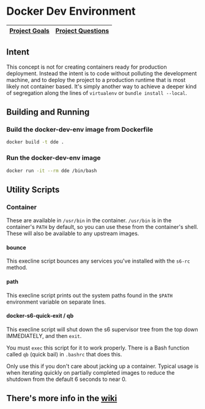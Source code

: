 # Docker Dev Environment

| [Project Goals](https://github.com/blitterated/docker_dev_env/wiki/Project-Goals) | [Project Questions](https://github.com/blitterated/docker_dev_env/wiki/Project-Questions) |
| ----- | ----- |

## Intent

This concept is not for creating containers ready for production deployment. Instead the intent is to code without polluting the development machine, and to deploy the project to a production runtime that is most likely not container based. It's simply another way to achieve a deeper kind of segregation along the lines of `virtualenv` or `bundle install --local`.

## Building and Running

### Build the docker-dev-env image from Dockerfile

```sh
docker build -t dde .
```

### Run the docker-dev-env image

```sh
docker run -it --rm dde /bin/bash
```
## Utility Scripts

### Container

These are available in `/usr/bin` in the container. `/usr/bin` is in the container's `PATH` by default, so you can use these from the container's shell. These will also be available to any upstream images.

#### bounce

This execline script bounces any services you've installed with the `s6-rc` method.

#### path

This execline script prints out the system paths found in the `$PATH` environment variable on separate lines.

#### docker-s6-quick-exit / qb

This execline script will shut down the s6 supervisor tree from the top down IMMEDIATELY, and then `exit`.

You must `exec` this script for it to work properly. There is a Bash function called `qb` (quick bail) in `.bashrc` that does this.

Only use this if you don't care about jacking up a container. Typical usage is when iterating quickly on partially completed images to reduce the shutdown from the default 6 seconds to near 0.



##  There's more info in the [wiki](https://github.com/blitterated/docker_dev_env/wiki)

